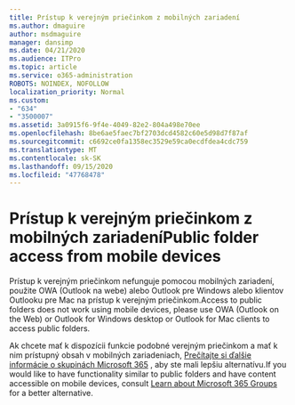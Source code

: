```yaml
---
title: Prístup k verejným priečinkom z mobilných zariadení
ms.author: dmaguire
author: msdmaguire
manager: dansimp
ms.date: 04/21/2020
ms.audience: ITPro
ms.topic: article
ms.service: o365-administration
ROBOTS: NOINDEX, NOFOLLOW
localization_priority: Normal
ms.custom:
- "634"
- "3500007"
ms.assetid: 3a0915f6-9f4e-4049-82e2-804a498e70ee
ms.openlocfilehash: 8be6ae5faec7bf2703dcd4582c60e5d98d7f87af
ms.sourcegitcommit: c6692ce0fa1358ec3529e59ca0ecdfdea4cdc759
ms.translationtype: MT
ms.contentlocale: sk-SK
ms.lasthandoff: 09/15/2020
ms.locfileid: "47768478"
---
```

# <a name="public-folder-access-from-mobile-devices"></a><span data-ttu-id="7cafb-102">Prístup k verejným priečinkom z mobilných zariadení</span><span class="sxs-lookup"><span data-stu-id="7cafb-102">Public folder access from mobile devices</span></span>

<span data-ttu-id="7cafb-103">Prístup k verejným priečinkom nefunguje pomocou mobilných zariadení, použite OWA (Outlook na webe) alebo Outlook pre Windows alebo klientov Outlooku pre Mac na prístup k verejným priečinkom.</span><span class="sxs-lookup"><span data-stu-id="7cafb-103">Access to public folders does not work using mobile devices, please use OWA (Outlook on the Web) or Outlook for Windows desktop or Outlook for Mac clients to access public folders.</span></span>

<span data-ttu-id="7cafb-104">Ak chcete mať k dispozícii funkcie podobné verejným priečinkom a mať k nim prístupný obsah v mobilných zariadeniach, [Prečítajte si ďalšie informácie o skupinách Microsoft 365](https://support.office.com/article/learn-about-office-365-groups-b565caa1-5c40-40ef-9915-60fdb2d97fa2) , aby ste mali lepšiu alternatívu.</span><span class="sxs-lookup"><span data-stu-id="7cafb-104">If you would like to have functionality similar to public folders and have content accessible on mobile devices, consult [Learn about Microsoft 365 Groups](https://support.office.com/article/learn-about-office-365-groups-b565caa1-5c40-40ef-9915-60fdb2d97fa2) for a better alternative.</span></span>
  